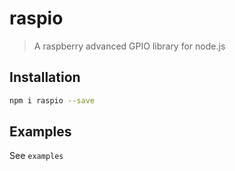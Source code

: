 # raspio

> A raspberry advanced GPIO library for node.js

## Installation

```sh
npm i raspio --save
```

## Examples

See `examples`
